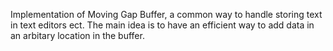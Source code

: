 Implementation of Moving Gap Buffer, a common way to handle storing text in text editors ect.
The main idea is to have an efficient way to add data in an arbitary location in the buffer.